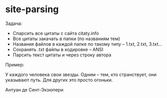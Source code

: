 # site-parsing

Задача:
- Спарсить все цитаты с сайта citaty.info
- Все цитаты закачать в папки (по названиям тем)
- Названия файлов в каждой папке по такому типу – 1.txt, 2.txt, 3.txt...
- Сохранять .txt файлы в кодировке – ANSI
- Парсить текст цитаты и через строку автора


Пример:

У каждого человека свои звезды. Одним – 
тем, кто странствует, они указывают путь.
Для других это просто огоньки.

Антуан де Сент-Экзюпери
